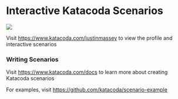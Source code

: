 # Interactive Katacoda Scenarios

[![](http://shields.katacoda.com/katacoda/justinmassey/count.svg)](https://www.katacoda.com/justinmassey "Get your profile on Katacoda.com")

Visit https://www.katacoda.com/justinmassey to view the profile and interactive scenarios

### Writing Scenarios
Visit https://www.katacoda.com/docs to learn more about creating Katacoda scenarios

For examples, visit https://github.com/katacoda/scenario-example

